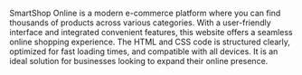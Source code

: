 SmartShop Online is a modern e-commerce platform where you can find thousands of products across various categories. With a user-friendly interface and integrated convenient features, this website offers a seamless online shopping experience. The HTML and CSS code is structured clearly, optimized for fast loading times, and compatible with all devices. It is an ideal solution for businesses looking to expand their online presence.

